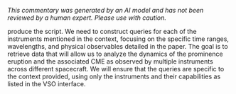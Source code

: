 _This commentary was generated by an AI model and has not been reviewed by a human expert. Please use with caution._

produce the script. We need to construct queries for each of the instruments mentioned in the context, focusing on the specific time ranges, wavelengths, and physical observables detailed in the paper. The goal is to retrieve data that will allow us to analyze the dynamics of the prominence eruption and the associated CME as observed by multiple instruments across different spacecraft. We will ensure that the queries are specific to the context provided, using only the instruments and their capabilities as listed in the VSO interface.
